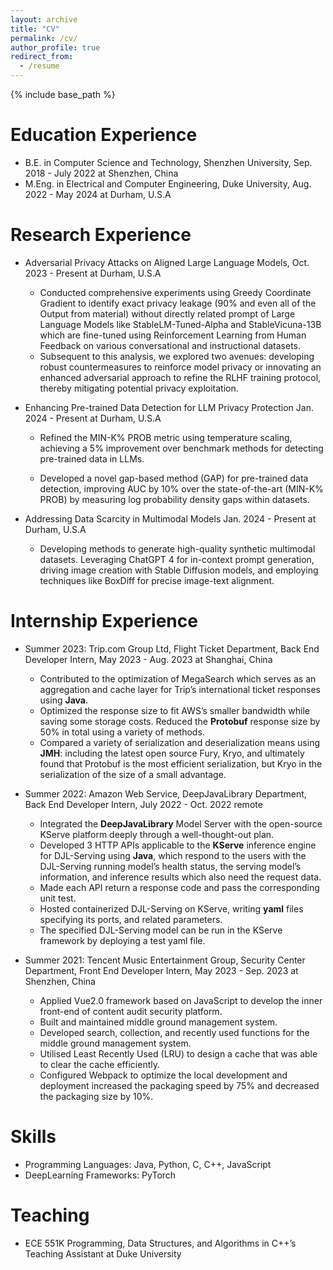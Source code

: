 ```yaml
---
layout: archive
title: "CV"
permalink: /cv/
author_profile: true
redirect_from:
  - /resume
---
```


{% include base_path %}



Education Experience
======
* B.E. in Computer Science and Technology, Shenzhen University, Sep. 2018 - July 2022 at Shenzhen, China
* M.Eng. in Electrical and Computer Engineering, Duke University, Aug. 2022 - May 2024 at Durham, U.S.A

Research Experience
======
* Adversarial Privacy Attacks on Aligned Large Language Models, Oct. 2023 - Present at Durham, U.S.A
  - Conducted comprehensive experiments using Greedy Coordinate Gradient to identify exact privacy leakage (90% and even all of the Output from material) without directly related prompt of Large Language Models like StableLM-Tuned-Alpha and StableVicuna-13B which are fine-tuned using Reinforcement Learning from Human Feedback on various conversational and instructional datasets. 
  - Subsequent to this analysis, we explored two avenues: developing robust countermeasures to reinforce model privacy or innovating an enhanced adversarial approach to refine the RLHF training protocol, thereby mitigating potential privacy exploitation.

* Enhancing Pre-trained Data Detection for LLM Privacy Protection Jan. 2024 - Present at Durham, U.S.A

  - Refined the MIN-K% PROB metric using temperature scaling, achieving a 5% improvement over benchmark methods for detecting pre-trained data in LLMs. 

  - Developed a novel gap-based method (GAP) for pre-trained data detection, improving AUC by 10% over the state-of-the-art (MIN-K% PROB) by measuring log probability density gaps within datasets.

* Addressing Data Scarcity in Multimodal Models Jan. 2024 - Present at Durham, U.S.A
  - Developing methods to generate high-quality synthetic multimodal datasets. Leveraging ChatGPT 4 for in-context prompt generation, driving image creation with Stable Diffusion models, and employing techniques like BoxDiff for precise image-text alignment.


Internship Experience
======
* Summer 2023: Trip.com Group Ltd, Flight Ticket Department, Back End Developer Intern, May 2023 - Aug. 2023 at Shanghai, China
  - Contributed to the optimization of MegaSearch which serves as an aggregation and cache layer for Trip’s international ticket responses using **Java**.
  - Optimized the response size to fit AWS’s smaller bandwidth while saving some storage costs. Reduced the **Protobuf** response size by 50% in total using a variety of methods. 
  - Compared a variety of serialization and deserialization means using **JMH**: including the latest open source Fury, Kryo, and ultimately found that Protobuf is the most efficient serialization, but Kryo in the serialization of the size of a small advantage.

* Summer 2022: Amazon Web Service, DeepJavaLibrary Department, Back End Developer Intern, July 2022 - Oct. 2022 remote
  * Integrated the **DeepJavaLibrary** Model Server with the open-source KServe platform deeply through a well-thought-out plan.
  - Developed 3 HTTP APIs applicable to the **KServe** inference engine for DJL-Serving using **Java**, which respond to the users with the DJL-Serving running model’s health status, the serving model’s information, and inference results which also need the request data.
  - Made each API return a response code and pass the corresponding unit test.
  - Hosted containerized DJL-Serving on KServe, writing **yaml** files specifying its ports, and related parameters.  
  - The specified DJL-Serving model can be run in the KServe framework by deploying a test yaml file.

* Summer 2021: Tencent Music Entertainment Group, Security Center Department, Front End Developer Intern, May 2023 - Sep. 2023 at Shenzhen, China
  * Applied Vue2.0 framework based on JavaScript to develop the inner front-end of content audit security platform.
  - Built and maintained middle ground management system.
  - Developed search, collection, and recently used functions for the middle ground management system.
  - Utilised Least Recently Used (LRU) to design a cache that was able to clear the cache efficiently.
  - Configured Webpack to optimize the local development and deployment increased the packaging speed by 75% and decreased the packaging size by 10%.
  
Skills
======
* Programming Languages: Java, Python, C, C++, JavaScript
* DeepLearning Frameworks: PyTorch

Teaching
======
- ECE 551K Programming, Data Structures, and Algorithms in C++’s Teaching Assistant at Duke University


